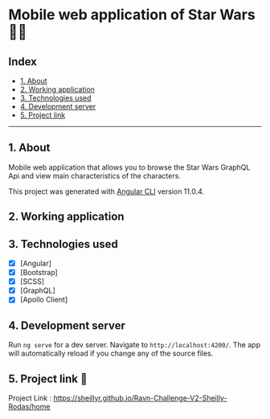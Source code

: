 # Mobile web application of Star Wars 🌌🔫

## Index

- [1. About](#1-about)
- [2. Working application](#2-working-application)
- [3. Technologies used](#3-technologies-used)
- [4. Development server](#4-development-server)
- [5. Project link](#5-project-link)

---

## 1. About

Mobile web application that allows you to browse the Star Wars GraphQL Api and view main characteristics of the characters.

This project was generated with [Angular CLI](https://github.com/angular/angular-cli) version 11.0.4.

## 2. Working application

## 3. Technologies used

- [x] [Angular]
- [x] [Bootstrap]
- [x] [SCSS]
- [x] [GraphQL]
- [x] [Apollo Client]

## 4. Development server

Run `ng serve` for a dev server. Navigate to `http://localhost:4200/`. The app will automatically reload if you change any of the source files.

## 5. Project link 🔗

Project Link : https://sheillyr.github.io/Ravn-Challenge-V2-Sheilly-Rodas/home
